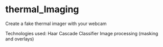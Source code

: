 # thermal_Imaging
Create a fake thermal imager with your webcam

Technologies used:
Haar Cascade Classifier
Image processing (masking and overlays)
